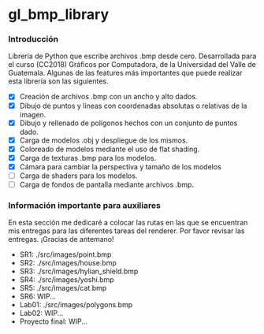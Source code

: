 # gl_bmp_library

### Introducción

Librería de Python que escribe archivos .bmp desde cero. Desarrollada para el curso (CC2018) Gráficos por
Computadora, de la Universidad del Valle de Guatemala. Algunas de las features más importantes que puede
realizar esta librería son las siguientes.

- [x] Creación de archivos .bmp con un ancho y alto dados.
- [x] Dibujo de puntos y líneas con coordenadas absolutas o relativas de la imagen.
- [x] Dibujo y rellenado de polígonos hechos con un conjunto de puntos dado.
- [x] Carga de modelos .obj y despliegue de los mismos.
- [x] Coloreado de modelos mediante el uso de flat shading.
- [x] Carga de texturas .bmp para los modelos.
- [x] Cámara para cambiar la perspectiva y tamaño de los modelos
- [ ] Carga de shaders para los modelos.
- [ ] Carga de fondos de pantalla mediante archivos .bmp.

### Información importante para auxiliares

En esta sección me dedicaré a colocar las rutas en las que se encuentran mis entregas para las diferentes
tareas del renderer. Por favor revisar las entregas. ¡Gracias de antemano!

- SR1: ./src/images/point.bmp
- SR2: ./src/images/house.bmp
- SR3: ./src/images/hylian_shield.bmp
- SR4: ./src/images/yoshi.bmp
- SR5: ./src/images/cat.bmp
- SR6: WIP...
- Lab01: ./src/images/polygons.bmp
- Lab02: WIP...
- Proyecto final: WIP...
